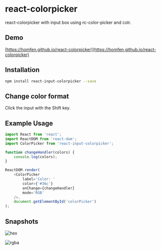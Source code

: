 # react-colorpicker
react-colorpicker with input box using rc-color-picker and colr.

## Demo
[https://homfen.github.io/react-colorpicker](https://homfen.github.io/react-colorpicker)

## Installation
```bash
npm install react-input-colorpicker --save
```

## Change color format
Click the input with the Shift key.

## Example Usage
```javascript
import React from 'react';
import ReactDOM from 'react-dom';
import ColorPicker from 'react-input-colorpicker';

function changeHandler(colors) {
    console.log(colors);
}

ReactDOM.render(
    <ColorPicker
        label='Color: '
        color={'#36c'}
        onChange={changeHandler}
        mode='RGB'
    />,
    document.getElementById('colorPicker')
);
```

## Snapshots
![hex](http://i.imgur.com/8G3Kaer.jpg)

![rgba](http://i.imgur.com/jFh7fNA.jpg)
